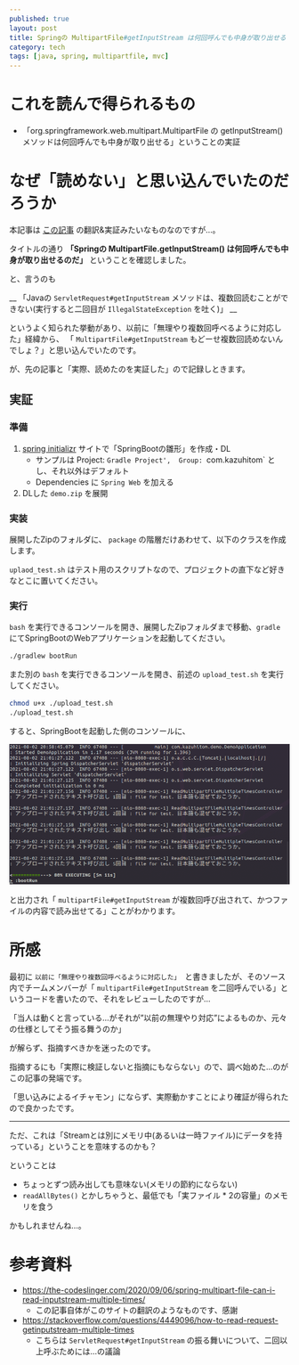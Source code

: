 ```yaml
---
published: true
layout: post
title: Springの MultipartFile#getInputStream は何回呼んでも中身が取り出せる
category: tech
tags: [java, spring, multipartfile, mvc]
---
```


# これを読んで得られるもの

- 「org.springframework.web.multipart.MultipartFile の getInputStream() メソッドは何回呼んでも中身が取り出せる」ということの実証

# なぜ「読めない」と思い込んでいたのだろうか

本記事は [この記事](https://the-codeslinger.com/2020/09/06/spring-multipart-file-can-i-read-inputstream-multiple-times/) の翻訳&実証みたいなものなのですが…。

タイトルの通り __「Springの MultipartFile.getInputStream() は何回呼んでも中身が取り出せるのだ」__ ということを確認しました。

と、言うのも

__ 「Javaの `ServletRequest#getInputStream` メソッドは、複数回読むことができない(実行すると二回目が `IllegalStateException` を吐く)」 __

というよく知られた挙動があり、以前に「無理やり複数回呼べるように対応した」経緯から、 「 `MultipartFile#getInputStream` もどーせ複数回読めないんでしょ？」と思い込んでいたのです。

が、先の記事と「実際、読めたのを実証した」ので記録しときます。

## 実証

### 準備

1. [spring initializr](https://start.spring.io/) サイトで「SpringBootの雛形」を作成・DL
    - サンプルは Project: `Gradle Project',  Group: `com.kazuhitom`  とし、それ以外はデフォルト
    - Dependencies に `Spring Web` を加える
0. DLした `demo.zip` を展開

### 実装

展開したZipのフォルダに、 `package` の階層だけあわせて、以下のクラスを作成します。

<script src="https://gist.github.com/kazuhito-m/c8018d8888aef192dfd867aa124aad5a.js"></script>

`uplaod_test.sh` はテスト用のスクリプトなので、プロジェクトの直下など好きなとこに置いてください。

### 実行

`bash` を実行できるコンソールを開き、展開したZipフォルダまで移動、`gradle` にてSpringBootのWebアプリケーションを起動してください。

```bash
./gradlew bootRun
```

また別の `bash` を実行できるコンソールを開き、前述の `upload_test.sh` を実行してください。

```bash
chmod u+x ./upload_test.sh
./upload_test.sh
```

すると、SpringBootを起動した側のコンソールに、

![実行した際のSpringBoot側のコンソール](/images/2021-08-02-execute-springboot-console.png)

と出力され「 `multipartFile#getInputStream` が複数回呼び出されて、かつファイルの内容で読み出せてる」ことがわかります。

# 所感

最初に `以前に「無理やり複数回呼べるように対応した」`　と書きましたが、そのソース内でチームメンバーが「 `multipartFile#getInputStream` を二回呼んでいる」というコードを書いたので、それをレビューしたのですが…

「当人は動くと言っている…がそれが”以前の無理やり対応”によるものか、元々の仕様としてそう振る舞うのか」

が解らず、指摘すべきかを迷ったのです。

指摘するにも「実際に検証しないと指摘にもならない」ので、調べ始めた…のがこの記事の発端です。

「思い込みによるイチャモン」にならず、実際動かすことにより確証が得られたので良かったです。

---

ただ、これは「Streamとは別にメモリ中(あるいは一時ファイル)にデータを持っている」ということを意味するのかも？

ということは

- ちょっとずつ読み出しても意味ない(メモリの節約にならない)
- `readAllBytes()` とかしちゃうと、最低でも「実ファイル * 2の容量」のメモリを食う

かもしれませんね…。

# 参考資料

- <https://the-codeslinger.com/2020/09/06/spring-multipart-file-can-i-read-inputstream-multiple-times/>
  - この記事自体がこのサイトの翻訳のようなものです、感謝
- <https://stackoverflow.com/questions/4449096/how-to-read-request-getinputstream-multiple-times>
  - こちらは `ServletRequest#getInputStream` の振る舞いについて、二回以上呼ぶためには…の議論